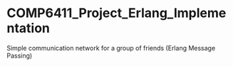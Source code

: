 # COMP6411_Project_Erlang_Implementation
Simple communication network for a group of friends (Erlang Message Passing)
